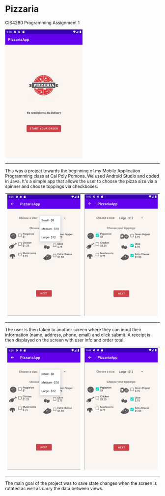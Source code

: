 # Pizzaria
CIS4280 Programming Assignment 1

<img src="PizzariaScreenshots/TitleScreen.png" width="50%" height="50%">

---
This was a project towards the beginning of my Mobile Application Programming class at Cal Poly Pomona. We used Android Studio and coded in Java. It's a simple app that allows the user to choose the pizza size via a spinner and choose toppings via checkboxes.

|<img src="PizzariaScreenshots/Choose_Size.png">|<img src="PizzariaScreenshots/Choose_Toppings.png">|
| ----- | ----- |


---
The user is then taken to another screen where they can input their information (name, address, phone, email) and click submit. A receipt is then displayed on the screen with user info and order total. 

|<img src="PizzariaScreenshots/Choose_Size.png">|<img src="PizzariaScreenshots/Choose_Toppings.png">|
| ----- | ----- |


---
The main goal of the project was to save state changes when the screen is rotated as well as carry the data between views.

